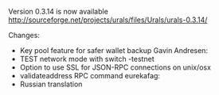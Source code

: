 Version 0.3.14 is now available
http://sourceforge.net/projects/urals/files/Urals/urals-0.3.14/

Changes:
* Key pool feature for safer wallet backup
Gavin Andresen:
* TEST network mode with switch -testnet
* Option to use SSL for JSON-RPC connections on unix/osx
* validateaddress RPC command
eurekafag:
* Russian translation
